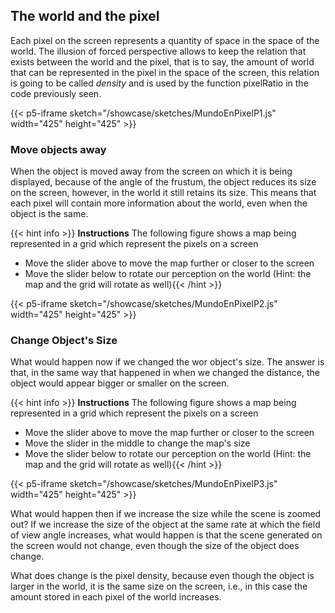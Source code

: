 ## The world and the pixel

Each pixel on the screen represents a quantity of space in the space of the world. The illusion of forced perspective allows to keep the relation that exists between the world and the pixel, that is to say, the amount of world that can be represented in the pixel in the space of the screen, this relation is going to be called *density* and is used by the function pixelRatio in the code previously seen.

{{< p5-iframe  sketch="/showcase/sketches/MundoEnPixelP1.js" width="425" height="425" >}}

### Move objects away

When the object is moved away from the screen on which it is being displayed, because of the angle of the frustum, the object reduces its size on the screen, however, in the world it still retains its size. This means that each pixel will contain more information about the world, even when the object is the same. 

{{< hint info >}} **Instructions**
The following figure shows a map being represented in a grid which represent the pixels on a screen 
- Move the slider above to move the map further or closer to the screen
- Move the slider below to rotate our perception on the world (Hint: the map and the grid will rotate as well){{< /hint >}} 

{{< p5-iframe  sketch="/showcase/sketches/MundoEnPixelP2.js" width="425" height="425" >}}


### Change Object's Size

What would happen now if we changed the wor object's size. The answer is that, in the same way that happened in when we changed the distance, the object would appear bigger or smaller on the screen.

{{< hint info >}} **Instructions**
The following figure shows a map being represented in a grid which represent the pixels on a screen 
- Move the slider above to move the map further or closer to the screen
- Move the slider in the middle to change the map's size
- Move the slider below to rotate our perception on the world (Hint: the map and the grid will rotate as well){{< /hint >}} 


{{< p5-iframe  sketch="/showcase/sketches/MundoEnPixelP3.js" width="425" height="425" >}}

What would happen then if we increase the size while the scene is zoomed out? If we increase the size of the object at the same rate at which the field of view angle increases, what would happen is that the scene generated on the screen would not change, even though the size of the object does change. 

What does change is the pixel density, because even though the object is larger in the world, it is the same size on the screen, i.e., in this case the amount stored in each pixel of the world increases.